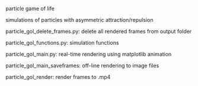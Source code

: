 particle game of life

simulations of particles with asymmetric attraction/repulsion

  particle_gol_delete_frames.py: delete all rendered frames from output folder
  
  particle_gol_functions.py: simulation functions
  
  particle_gol_main.py: real-time rendering using matplotlib animation
  
  particle_gol_main_saveframes: off-line rendering to image files
  
  particle_gol_render: render frames to .mp4
